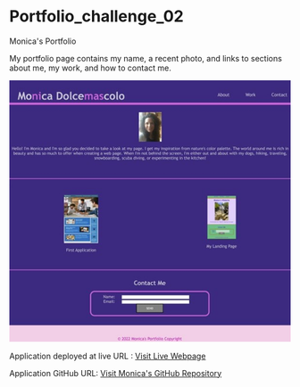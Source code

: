 # Portfolio_challenge_02
Monica's Portfolio

My portfolio page contains my name, a recent photo, and links to sections about me, my work, and how to contact me.

<img src="./assets/images/screenshotwebsite.jpg" alt="Monica's Portfolio" />


Application deployed at live URL : <a href="https://monicadolce.github.io/Portfolio_challenge_02/"> Visit Live Webpage</a>

Application GitHub URL: <a href= "https://github.com/monicadolce/Portfolio_challenge_02"> Visit Monica's GitHub Repository</a> 
